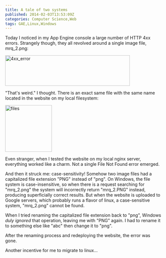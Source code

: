 ```yaml
---
title: A tale of two systems
published: 2014-02-03T13:53:09Z
categories: Computer Science,Web
tags: GAE,Linux,Windows
---
```


<p>Today I noticed in my App Engine console a large number of HTTP 4xx errors. Strangely though, they all revolved around a single image file, mrq_2.png:</p>
<p><a href="//static.thinkingandcomputing.com/2014/02/4xx_error.png"><img class="alignnone size-full wp-image-26" alt="4xx_error" src="//static.thinkingandcomputing.com/2014/02/4xx_error.png" width="401" height="98" /></a></p>
<p>"That's weird." I thought. There is an exact same file with the same name located in the website on my local filesystem:</p>
<p><a href="//static.thinkingandcomputing.com/2014/02/files.png"><img class="alignnone size-full wp-image-39" alt="files" src="//static.thinkingandcomputing.com/2014/02/files.png" width="150" height="150" /></a></p>
<p>Even stranger, when I tested the website on my local nginx server, everything worked like a charm. Not a single File Not Found error emerged.<!--more--></p>
<p>And then it struck me: case-sensitivity! Somehow two image files had a capitalized file extension "PNG" instead of "png". On Windows, the file system is case-insensitive, so when there is a request searching for "mrq_2.png" the system will incorrectly return "mrq_2.PNG" instead, producing superficially correct results. But when the website is uploaded to Google servers, which probably runs a flavor of linux, a case-sensitive system, "mrq_2.png" cannot be found.</p>
<p>When I tried renaming the capitalized file extension back to "png", Windows <em>duly ignored</em> that operation, leaving me with "PNG" again. I had to rename it to something else like "abc" then change it to "png".</p>
<p>After the renaming process and redeploying the website, the error was gone.</p>
<p>Another incentive for me to migrate to linux...</p>


